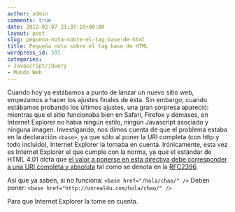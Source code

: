 ```yaml
---
author: admin
comments: true
date: 2012-02-07 21:37:19+00:00
layout: post
slug: pequena-nota-sobre-el-tag-base-de-html
title: Pequeña nota sobre el tag base de HTML
wordpress_id: 591
categories:
- Javascript/jQuery
- Mundo Web
---
```


Cuando hoy ya estábamos a punto de lanzar un nuevo sitio web, empezamos a hacer los ajustes finales de ésta. Sin embargo, cuando estábamos probando los últimos ajustes, una gran sorpresa apareció: mientras que el sitio funcionaba bien en Safari, Firefox y demases, en Internet Explorer no había ningún estilo, ningún Javascript asociado y ninguna imagen. Investigando, nos dimos cuenta de que el problema estaba en la declaración `<base>`, ya que sólo al poner la URI completa (con http y todo incluido), Internet Explorer la tomaba en cuenta. Irónicamente, esta vez es Internet Explorer el que cumple con la norma, ya que el estándar de HTML 4.01 dicta que [el valor a ponerse en esta directiva debe corresponder a una URI completa y absoluta](http://december.com/html/4/element/base.html) tal como se denota en la [RFC2396](http://www.ietf.org/rfc/rfc2396.txt).

Así que ya saben, si no funciona:
`<base href="/hola/chao/" />`
Deben poner:
`<base href="http://unreal4u.com/hola/chao/" />`

Para que Internet Explorer la tome en cuenta.
